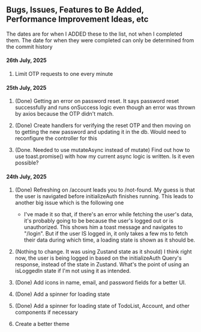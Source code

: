 ## Bugs, Issues, Features to Be Added, Performance Improvement Ideas, etc

The dates are for when I ADDED these to the list, not when I completed them. The date for when they were completed can only be determined from the commit history

#### 26th July, 2025

1. Limit OTP requests to one every minute

#### 25th July, 2025

1. (Done) Getting an error on password reset. It says password reset successfully and runs onSuccess logic even though an error was thrown by axios because the OTP didn't match.

2. (Done) Create handlers for verifying the reset OTP and then moving on to getting the new password and updating it in the db. Would need to reconfigure the controller for this

3. (Done. Needed to use mutateAsync instead of mutate) Find out how to use toast.promise() with how my current async logic is written. Is it even possible?

#### 24th July, 2025

1. (Done) Refreshing on /account leads you to /not-found. My guess is that the user is navigated before initializeAuth finishes running. This leads to another big issue which is the following one
   - I've made it so that, if there's an error while fetching the user's data, it's probably going to be because the user's logged out or is unauthorized. This shows him a toast message and navigates to "/login". But if the user IS logged in, it only takes a few ms to fetch their data during which time, a loading state is shown as it should be.

2. (Nothing to change. It was using Zustand state as it should) I think right now, the user is being logged in based on the initializeAuth Query's response, instead of the state in Zustand. What's the point of using an isLoggedIn state if I'm not using it as intended.

3. (Done) Add icons in name, email, and password fields for a better UI.

4. (Done) Add a spinner for loading state

5. (Done) Add a spinner for loading state of TodoList, Account, and other components if necessary

6. Create a better theme
